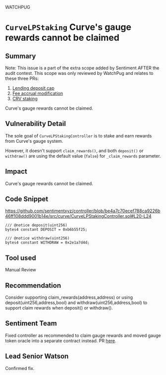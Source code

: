 WATCHPUG
# `CurveLPStaking` Curve's gauge rewards cannot be claimed

## Summary

Note: This issue is a part of the extra scope added by Sentiment AFTER the audit contest. This scope was only reviewed by WatchPug and relates to these three PRs:

1. [Lending deposit cap](https://github.com/sentimentxyz/protocol/pull/234)
2. [Fee accrual modification](https://github.com/sentimentxyz/protocol/pull/233)
3. [CRV staking](https://github.com/sentimentxyz/controller/pull/41)

Curve's gauge rewards cannot be claimed.

## Vulnerability Detail

The sole goal of `CurveLPStakingController` is to stake and earn rewards from Curve's gauge system.

However, it doesn't support `claim_rewards()`, and both `deposit()` or `withdraw()` are using the default value (`false`) for `_claim_rewards` parameter.

## Impact

Curve's gauge rewards cannot be claimed.

## Code Snippet
https://github.com/sentimentxyz/controller/blob/be4a7c70ecef788ca9226b46ff108ddd9001b14e/src/curve/CurveLPStakingController.sol#L20-L24

```solidity
/// @notice deposit(uint256)
bytes4 constant DEPOSIT = 0xb6b55f25;

/// @notice withdraw(uint256)
bytes4 constant WITHDRAW = 0x2e1a7d4d;
```

## Tool used

Manual Review

## Recommendation

Consider supporting claim_rewards(address,address) or using deposit(uint256,address,bool) and withdraw(uint256,address,bool) to support claim rewards when deposit() or withdraw().

## Sentiment Team
Fixed controller as recommended to claim gauge rewards and moved gauge token oracle into a separate contract instead. PR [here](https://github.com/sentimentxyz/oracle/pull/42).

## Lead Senior Watson
Confirmed fix. 

